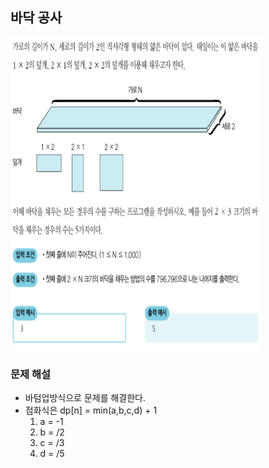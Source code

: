 ## 바닥 공사
<div>
    <img src="image1.PNG" width="400" height="500">
</div>

### 문제 해설
- 바텀업방식으로 문제를 해결한다.
- 점화식은 dp[n] = min(a,b,c,d) + 1
    1. a = -1
    2. b = /2
    3. c = /3
    4. d = /5
